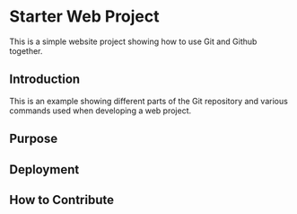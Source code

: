 # Starter Web Project

This is a simple website project showing how to use Git and Github together.

## Introduction

This is an example showing different parts of the Git repository and various commands used when developing a web project.

## Purpose


## Deployment


## How to Contribute